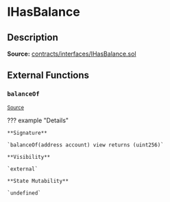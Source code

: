 # IHasBalance

## Description

**Source:** [contracts/interfaces/IHasBalance.sol](https://github.com/Synthetixio/synthetix/tree/v2.38.0-sccp-77-defi-rebalance/contracts/interfaces/IHasBalance.sol)

## External Functions

### `balanceOf`

<sub>[Source](https://github.com/Synthetixio/synthetix/tree/v2.38.0-sccp-77-defi-rebalance/contracts/interfaces/IHasBalance.sol#L7)</sub>

??? example "Details"

    **Signature**

    `balanceOf(address account) view returns (uint256)`

    **Visibility**

    `external`

    **State Mutability**

    `undefined`
